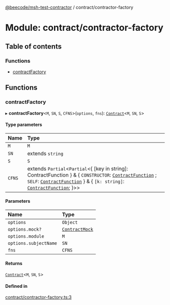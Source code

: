 [@beecode/msh-test-contractor](../README.md) / contract/contractor-factory

# Module: contract/contractor-factory

## Table of contents

### Functions

- [contractFactory](contract_contractor_factory.md#contractfactory)

## Functions

### contractFactory

▸ **contractFactory**\<`M`, `SN`, `S`, `CFNS`\>(`options`, `fns`): [`Contract`](types.md#contract)\<`M`, `SN`, `S`\>

#### Type parameters

| Name | Type |
| :------ | :------ |
| `M` | `M` |
| `SN` | extends `string` |
| `S` | `S` |
| `CFNS` | extends `Partial`\<`Partial`\<\{ [key in string]: ContractFunction } & \{ `CONSTRUCTOR`: [`ContractFunction`](types.md#contractfunction) ; `SELF`: [`ContractFunction`](types.md#contractfunction)  } & \{ `[k: string]`: [`ContractFunction`](types.md#contractfunction);  }\>\> |

#### Parameters

| Name | Type |
| :------ | :------ |
| `options` | `Object` |
| `options.mock?` | [`ContractMock`](types.md#contractmock) |
| `options.module` | `M` |
| `options.subjectName` | `SN` |
| `fns` | `CFNS` |

#### Returns

[`Contract`](types.md#contract)\<`M`, `SN`, `S`\>

#### Defined in

[contract/contractor-factory.ts:3](https://github.com/beecode-rs/msh-test-contractor/blob/05cbddf/src/contract/contractor-factory.ts#L3)
